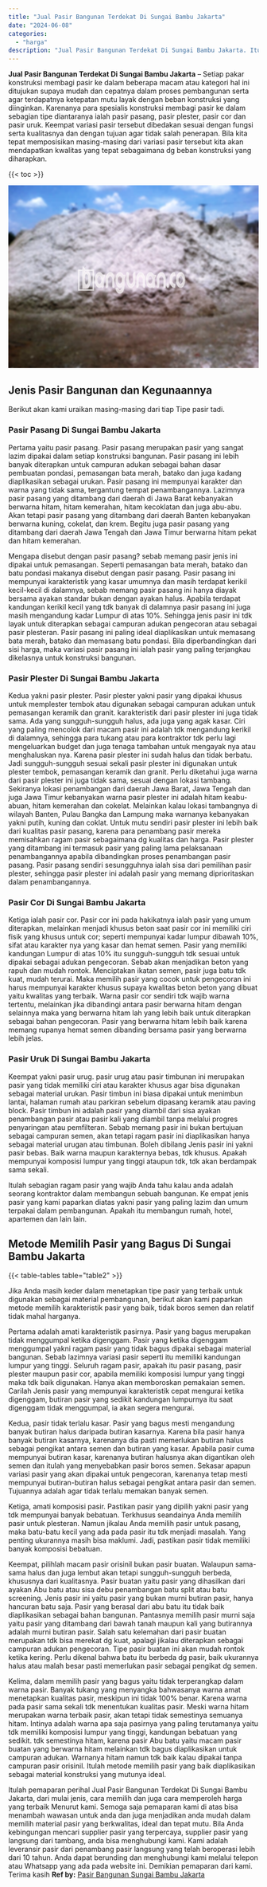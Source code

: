 ```yaml
---
title: "Jual Pasir Bangunan Terdekat Di Sungai Bambu Jakarta"
date: "2024-06-08"
categories: 
  - "harga"
description: "Jual Pasir Bangunan Terdekat Di Sungai Bambu Jakarta. Itulah pemaparan perihal Jual Pasir Bangunan Terdekat Di Sungai Bambu Jakarta, dari mulai jenis, cara m..."
---
```


**Jual Pasir Bangunan Terdekat Di Sungai Bambu Jakarta** – Setiap pakar konstruksi membagi pasir ke dalam beberapa macam atau kategori hal ini ditujukan supaya mudah dan cepatnya dalam proses pembangunan serta agar terdapatnya ketepatan mutu layak dengan beban konstruksi yang diinginkan. Karenanya para spesialis konstruksi membagi pasir ke dalam sebagian tipe diantaranya ialah pasir pasang, pasir plester, pasir cor dan pasir uruk. Keempat variasi pasir tersebut dibedakan sesuai dengan fungsi serta kualitasnya dan dengan tujuan agar tidak salah penerapan. Bila kita tepat memposisikan masing-masing dari variasi pasir tersebut kita akan mendapatkan kwalitas yang tepat sebagaimana dg beban konstruksi yang diharapkan.

{{< toc >}}

![Jual Pasir Bangunan Terdekat Di Sungai Bambu Jakarta](/images/jual-pasir-bangunan-13.png)

## Jenis Pasir Bangunan dan Kegunaannya

Berikut akan kami uraikan masing-masing dari tiap Tipe pasir tadi.

### Pasir Pasang Di Sungai Bambu Jakarta

Pertama yaitu pasir pasang. Pasir pasang merupakan pasir yang sangat lazim dipakai dalam setiap konstruksi bangunan. Pasir pasang ini lebih banyak diterapkan untuk campuran adukan sebagai bahan dasar pembuatan pondasi, pemasangan bata merah, batako dan juga kadang diaplikasikan sebagai urukan. Pasir pasang ini mempunyai karakter dan warna yang tidak sama, tergantung tempat penambangannya. Lazimnya pasir pasang yang ditambang dari daerah di Jawa Barat kebanyakan berwarna hitam, hitam kemerahan, hitam kecoklatan dan juga abu-abu. Akan tetapi pasir pasang yang ditambang dari daerah Banten kebanyakan berwarna kuning, cokelat, dan krem. Begitu juga pasir pasang yang ditambang dari daerah Jawa Tengah dan Jawa Timur berwarna hitam pekat dan hitam kemerahan.

Mengapa disebut dengan pasir pasang? sebab memang pasir jenis ini dipakai untuk pemasangan. Seperti pemasangan bata merah, batako dan batu pondasi makanya disebut dengan pasir pasang. Pasir pasang ini mempunyai karakteristik yang kasar umumnya dan masih terdapat kerikil kecil-kecil di dalamnya, sebab memang pasir pasang ini hanya diayak bersama ayakan standar bukan dengan ayakan halus. Apabila terdapat kandungan kerikil kecil yang tdk banyak di dalamnya pasir pasang ini juga masih mengandung kadar Lumpur di atas 10%. Sehingga jenis pasir ini tdk layak untuk diterapkan sebagai campuran adukan pengecoran atau sebagai pasir plesteran. Pasir pasang ini paling ideal diaplikasikan untuk memasang bata merah, batako dan memasang batu pondasi. Bila diperbandingkan dari sisi harga, maka variasi pasir pasang ini ialah pasir yang paling terjangkau dikelasnya untuk konstruksi bangunan.

### Pasir Plester Di Sungai Bambu Jakarta

Kedua yakni pasir plester. Pasir plester yakni pasir yang dipakai khusus untuk memplester tembok atau digunakan sebagai campuran adukan untuk pemasangan keramik dan granit. karakteristik dari pasir plester ini juga tidak sama. Ada yang sungguh-sungguh halus, ada juga yang agak kasar. Ciri yang paling mencolok dari macam pasir ini adalah tdk mengandung kerikil di dalamnya, sehingga para tukang atau para kontraktor tdk perlu lagi mengeluarkan budget dan juga tenaga tambahan untuk mengayak nya atau menghaluskan nya. Karena pasir plester ini sudah halus dan tidak berbatu. Jadi sungguh-sungguh sesuai sekali pasir plester ini digunakan untuk plester tembok, pemasangan keramik dan granit. Perlu diketahui juga warna dari pasir plester ini juga tidak sama, sesuai dengan lokasi tambang. Sekiranya lokasi penambangan dari daerah Jawa Barat, Jawa Tengah dan juga Jawa Timur kebanyakan warna pasir plester ini adalah hitam keabu-abuan, hitam kemerahan dan cokelat. Melainkan kalau lokasi tambangnya di wilayah Banten, Pulau Bangka dan Lampung maka warnanya kebanyakan yakni putih, kuning dan coklat. Untuk mutu sendiri pasir plester ini lebih baik dari kualitas pasir pasang, karena para penambang pasir mereka memisahkan ragam pasir sebagaimana dg kualitas dan harga. Pasir plester yang ditambang ini termasuk pasir yang paling lama pelaksanaan penambangannya apabila dibandingkan proses penambangan pasir pasang. Pasir pasang sendiri sesungguhnya ialah sisa dari pemilihan pasir plester, sehingga pasir plester ini adalah pasir yang memang diprioritaskan dalam penambangannya.

### Pasir Cor Di Sungai Bambu Jakarta

Ketiga ialah pasir cor. Pasir cor ini pada hakikatnya ialah pasir yang umum diterapkan, melainkan menjadi khusus beton saat pasir cor ini memiliki ciri fisik yang khusus untuk cor; seperti mempunyai kadar lumpur dibawah 10%, sifat atau karakter nya yang kasar dan hemat semen. Pasir yang memiliki kandungan Lumpur di atas 10% itu sungguh-sungguh tdk sesuai untuk dipakai sebagai adukan pengecoran. Sebab akan menjadikan beton yang rapuh dan mudah rontok. Menciptakan ikatan semen, pasir juga batu tdk kuat, mudah terurai. Maka memilih pasir yang cocok untuk pengecoran ini harus mempunyai karakter khusus supaya kwalitas beton beton yang dibuat yaitu kwalitas yang terbaik. Warna pasir cor sendiri tdk wajib warna tertentu, melainkan jika dibandingi antara pasir berwarna hitam dengan selainnya maka yang berwarna hitam lah yang lebih baik untuk diterapkan sebagai bahan pengecoran. Pasir yang berwarna hitam lebih baik karena memang rupanya hemat semen dibanding bersama pasir yang berwarna lebih jelas.

### Pasir Uruk Di Sungai Bambu Jakarta

Keempat yakni pasir urug. pasir urug atau pasir timbunan ini merupakan pasir yang tidak memiliki ciri atau karakter khusus agar bisa digunakan sebagai material urukan. Pasir timbun ini biasa dipakai untuk menimbun lantai, halaman rumah atau parkiran sebelum dipasang keramik atau paving block. Pasir timbun ini adalah pasir yang diambil dari sisa ayakan penambangan pasir atau pasir kali yang diambil tanpa melalui progres penyaringan atau pemfilteran. Sebab memang pasir ini bukan bertujuan sebagai campuran semen, akan tetapi ragam pasir ini diaplikasikan hanya sebagai material urugan atau timbunan. Boleh dibilang Jenis pasir ini yakni pasir bebas. Baik warna maupun karakternya bebas, tdk khusus. Apakah mempunyai komposisi lumpur yang tinggi ataupun tdk, tdk akan berdampak sama sekali.

Itulah sebagian ragam pasir yang wajib Anda tahu kalau anda adalah seorang kontraktor dalam membangun sebuah bangunan. Ke empat jenis pasir yang kami paparkan diatas yakni pasir yang paling lazim dan umum terpakai dalam pembangunan. Apakah itu membangun rumah, hotel, apartemen dan lain lain.

## Metode Memilih Pasir yang Bagus Di Sungai Bambu Jakarta

{{< table-tables table="table2" >}}

Jika Anda masih keder dalam menetapkan tipe pasir yang terbaik untuk digunakan sebagai material pembangunan, berikut akan kami paparkan metode memilih karakteristik pasir yang baik, tidak boros semen dan relatif tidak mahal harganya.

Pertama adalah amati karakteristik pasirnya. Pasir yang bagus merupakan tidak menggumpal ketika digenggam. Pasir yang ketika digenggam menggumpal yakni ragam pasir yang tidak bagus dipakai sebagai material bangunan. Sebab lazimnya variasi pasir seperti itu memiliki kandungan lumpur yang tinggi. Seluruh ragam pasir, apakah itu pasir pasang, pasir plester maupun pasir cor, apabila memiliki komposisi lumpur yang tinggi maka tdk baik digunakan. Hanya akan memboroskan pemakaian semen. Carilah Jenis pasir yang mempunyai karakteristik cepat mengurai ketika digenggam, butiran pasir yang sedikit kandungan lumpurnya itu saat digenggam tidak menggumpal, ia akan segera mengurai.

Kedua, pasir tidak terlalu kasar. Pasir yang bagus mesti mengandung banyak butiran halus daripada butiran kasarnya. Karena bila pasir hanya banyak butiran kasarnya, karenanya dia pasti memerlukan butiran halus sebagai pengikat antara semen dan butiran yang kasar. Apabila pasir cuma mempunyai butiran kasar, karenanya butiran halusnya akan digantikan oleh semen dan itulah yang menyebabkan pasir boros semen. Sekasar apapun variasi pasir yang akan dipakai untuk pengecoran, karenanya tetap mesti mempunyai butiran-butiran halus sebagai pengikat antara pasir dan semen. Tujuannya adalah agar tidak terlalu memakan banyak semen.

Ketiga, amati komposisi pasir. Pastikan pasir yang dipilih yakni pasir yang tdk mempunyai banyak bebatuan. Terkhusus seandainya Anda memilih pasir untuk plesteran. Namun jikalau Anda memilih pasir untuk pasang, maka batu-batu kecil yang ada pada pasir itu tdk menjadi masalah. Yang penting ukurannya masih bisa maklumi. Jadi, pastikan pasir tidak memiliki banyak komposisi bebatuan.

Keempat, pilihlah macam pasir orisinil bukan pasir buatan. Walaupun sama-sama halus dan juga lembut akan tetapi sungguh-sungguh berbeda, khususnya dari kualitasnya. Pasir buatan yaitu pasir yang dihasilkan dari ayakan Abu batu atau sisa debu penambangan batu split atau batu screening. Jenis pasir ini yaitu pasir yang bukan murni butiran pasir, hanya hancuran batu saja. Pasir yang berasal dari abu batu itu tidak baik diaplikasikan sebagai bahan bangunan. Pantasnya memilih pasir murni saja yaitu pasir yang ditambang dari bawah tanah maupun kali yang butirannya adalah murni butiran pasir. Salah satu kelemahan dari pasir buatan merupakan tdk bisa merekat dg kuat, apalagi jikalau diterapkan sebagai campuran adukan pengecoran. Tipe pasir buatan ini akan mudah rontok ketika kering. Perlu dikenal bahwa batu itu berbeda dg pasir, baik ukurannya halus atau malah besar pasti memerlukan pasir sebagai pengikat dg semen.

Kelima, dalam memilih pasir yang bagus yaitu tidak terperangkap dalam warna pasir. Banyak tukang yang menyangka bahwasanya warna amat menetapkan kualitas pasir, meskipun ini tidak 100% benar. Karena warna pada pasir sama sekali tdk menentukan kualitas pasir. Meski warna hitam merupakan warna terbaik pasir, akan tetapi tidak semestinya semuanya hitam. Intinya adalah warna apa saja pasirnya yang paling terutamanya yaitu tdk memiliki komposisi lumpur yang tinggi, kandungan bebatuan yang sedikit. tdk semestinya hitam, karena pasir Abu batu yaitu macam pasir buatan yang berwarna hitam melainkan tdk bagus diaplikasikan untuk campuran adukan. Warnanya hitam namun tdk baik kalau dipakai tanpa campuran pasir orisinil. Itulah metode memilih pasir yang baik diaplikasikan sebagai material konstruksi yang mutunya ideal.

Itulah pemaparan perihal Jual Pasir Bangunan Terdekat Di Sungai Bambu Jakarta, dari mulai jenis, cara memilih dan juga cara memperoleh harga yang terbaik Menurut kami. Semoga saja pemaparan kami di atas bisa menambah wawasan untuk anda dan juga menjadikan anda mudah dalam memilih material pasir yang berkwalitas, ideal dan tepat mutu. Bila Anda kebingungan mencari supplier pasir yang terpercaya, supplier pasir yang langsung dari tambang, anda bisa menghubungi kami. Kami adalah leveransir pasir dari penambang pasir langsung yang telah beroperasi lebih dari 10 tahun. Anda dapat berunding dan menghubungi kami melalui telepon atau Whatsapp yang ada pada website ini. Demikian pemaparan dari kami. Terima kasih
**Ref by:** [Pasir Bangunan Sungai Bambu Jakarta](https://id.wikipedia.org/wiki/Pasir)
